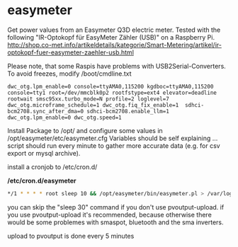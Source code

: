 easymeter
=========

Get power values from an Easymeter Q3D electric meter.
Tested with the following "IR-Optokopf für EasyMeter Zähler (USB)" on a Raspberry Pi.
http://shop.co-met.info/artikeldetails/kategorie/Smart-Metering/artikel/ir-optokopf-fuer-easymeter-zaehler-usb.html

Please note, that some Raspis have problems with USB2Serial-Converters. To avoid freezes, modify /boot/cmdline.txt

```
dwc_otg.lpm_enable=0 console=ttyAMA0,115200 kgdboc=ttyAMA0,115200 console=tty1 root=/dev/mmcblk0p2 rootfstype=ext4 elevator=deadline rootwait smsc95xx.turbo_mode=N profile=2 loglevel=7 dwc_otg.microframe_schedule=1 dwc_otg.fiq_fix_enable=1  sdhci-bcm2708.sync_after_dma=0 sdhci-bcm2708.enable_llm=1 dwc_otg.lpm_enable=0 dwc_otg.speed=1
```

Install Package to /opt/ and configure some values in /opt/easymeter/etc/easymeter.cfg
Variables should be self explaining ... script should run every minute to gather more accurate data (e.g. for csv export or mysql archive).

install a cronjob to /etc/cron.d/

__/etc/cron.d/easymeter__
```bash
*/1 * * * * root sleep 10 && /opt/easymeter/bin/easymeter.pl > /var/log/easymeter.log 2>&1
```

you can skip the "sleep 30" command if you don't use pvoutput-upload. if you use pvoutput-upload it's recommended, because otherwise there would be some problemes with smaspot, bluetooth and the sma inverters.
 
upload to pvoutput is done every 5 minutes
